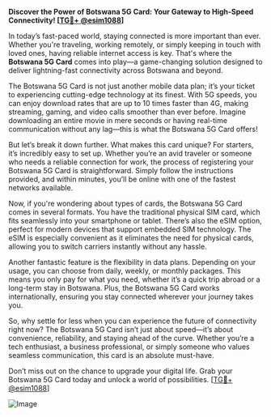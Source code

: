 **Discover the Power of Botswana 5G Card: Your Gateway to High-Speed Connectivity! [[TG💪+ @esim1088](https://t.me/s/esim1088)]**

In today’s fast-paced world, staying connected is more important than ever. Whether you're traveling, working remotely, or simply keeping in touch with loved ones, having reliable internet access is key. That's where the **Botswana 5G Card** comes into play—a game-changing solution designed to deliver lightning-fast connectivity across Botswana and beyond.

The Botswana 5G Card is not just another mobile data plan; it’s your ticket to experiencing cutting-edge technology at its finest. With 5G speeds, you can enjoy download rates that are up to 10 times faster than 4G, making streaming, gaming, and video calls smoother than ever before. Imagine downloading an entire movie in mere seconds or having real-time communication without any lag—this is what the Botswana 5G Card offers!

But let’s break it down further. What makes this card unique? For starters, it’s incredibly easy to set up. Whether you’re an avid traveler or someone who needs a reliable connection for work, the process of registering your Botswana 5G Card is straightforward. Simply follow the instructions provided, and within minutes, you’ll be online with one of the fastest networks available.

Now, if you're wondering about types of cards, the Botswana 5G Card comes in several formats. You have the traditional physical SIM card, which fits seamlessly into your smartphone or tablet. There’s also the eSIM option, perfect for modern devices that support embedded SIM technology. The eSIM is especially convenient as it eliminates the need for physical cards, allowing you to switch carriers instantly without any hassle.

Another fantastic feature is the flexibility in data plans. Depending on your usage, you can choose from daily, weekly, or monthly packages. This means you only pay for what you need, whether it’s a quick trip abroad or a long-term stay in Botswana. Plus, the Botswana 5G Card works internationally, ensuring you stay connected wherever your journey takes you.

So, why settle for less when you can experience the future of connectivity right now? The Botswana 5G Card isn’t just about speed—it’s about convenience, reliability, and staying ahead of the curve. Whether you’re a tech enthusiast, a business professional, or simply someone who values seamless communication, this card is an absolute must-have.

Don’t miss out on the chance to upgrade your digital life. Grab your Botswana 5G Card today and unlock a world of possibilities. [[TG💪+ @esim1088](https://t.me/s/esim1088)]

![Image](https://i.postimg.cc/Y0z9fWf4/image.png)